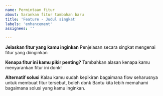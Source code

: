 ```yaml
---
name: Permintaan fitur
about: Sarankan fitur tambahan baru
title: 'Feature - Judul singkat'
labels: 'enhancement'
assignees: ''

---
```


**Jelaskan fitur yang kamu inginkan**
Penjelasan secara singkat mengenai fitur yang diinginkan

**Kenapa fitur ini kamu pikir penting?**
Tambahkan alasan kenapa kamu menyarankan fitur ini donk!

**Alternatif solusi**
Kalau kamu sudah kepikiran bagaimana flow seharusnya untuk membuat fitur tersebut, boleh donk Bantu kita lebih memahami bagaimana solusi yang kamu inginkan.
